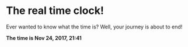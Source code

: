 # The real time clock!

Ever wanted to know what the time is? Well, your journey is about to end!

**The time is Nov 24, 2017, 21:41**